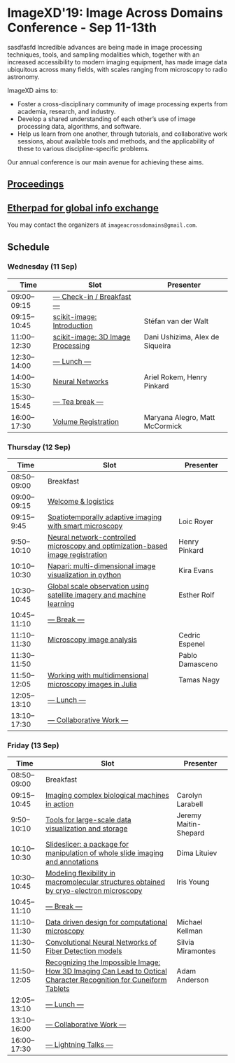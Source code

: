 # ImageXD'19: Image Across Domains Conference - Sep 11-13th
sasdfasfd
Incredible advances are being made in image processing techniques, tools, and sampling modalities which, together with an increased accessibility to modern imaging equipment, has made image data ubiquitous across many fields, with scales ranging from microscopy to radio astronomy.

ImageXD aims to:

* Foster a cross-disciplinary community of image processing experts from academia, research, and industry.
* Develop a shared understanding of each other’s use of image processing data, algorithms, and software.
* Help us learn from one another, through tutorials, and collaborative work sessions, about available tools and methods, and the applicability of these to various discipline-specific problems.

Our annual conference is our main avenue for achieving these aims.

## [Proceedings](https://dani-lbnl.github.io/)
## [Etherpad for global info exchange](https://public.etherpad-mozilla.org/p/ImageXD2019)

You may contact the organizers at `imageacrossdomains@gmail.com`.

<!-- begin schedule -->

## Schedule

### Wednesday (11 Sep)

| Time | Slot | Presenter |
| ---- | ---- | --------- |
| 09:00–09:15 | [— Check-in / Breakfast —]() |  |
| 09:15–10:45 | [scikit-image: Introduction](https://github.com/BIDS/imagexd19/blob/master) | Stéfan van der Walt |
| 11:00–12:30 | [scikit-image: 3D Image Processing](https://github.com/BIDS/ISVC2019) | Dani Ushizima, Alex de Siqueira |
| 12:30–14:00 | [— Lunch —]() |  |
| 14:00–15:30 | [Neural Networks](https://github.com/arokem/conv-nets) | Ariel Rokem, Henry Pinkard |
| 15:30–15:45 | [— Tea break —]() |  |
| 16:00–17:30 | [Volume Registration](https://github.com/BIDS/imagexd19/blob/master) | Maryana Alegro, Matt McCormick |

### Thursday (12 Sep)

| Time | Slot | Presenter |
| ---- | ---- | --------- |
| 08:50–09:00 | Breakfast |  |
| 09:00–09:15 | [Welcome & logistics]() |  |
| 09:15–9:45 | [Spatiotemporally adaptive imaging with smart microscopy](https://github.com/BIDS/imagexd19/blob/master) | Loic Royer |
| 9:50–10:10 | [Neural network-controlled microscopy and optimization-based image registration]() | Henry Pinkard |
| 10:10–10:30 | [Napari: multi-dimensional image visualization in python]() | Kira Evans |
| 10:30–10:45 | [Global scale observation using satellite imagery and machine learning]() | Esther Rolf |
| 10:45–11:10 | [— Break —]() |  |
| 11:10–11:30 | [Microscopy image analysis]() | Cedric Espenel |
| 11:30–11:50 | []() | Pablo Damasceno |
| 11:50–12:05 | [Working with multidimensional microscopy images in Julia]() | Tamas Nagy |
| 12:05–13:10 | [— Lunch —]() |  |
| 13:10–17:30 | [— Collaborative Work —]() |  |

### Friday (13 Sep)

| Time | Slot | Presenter |
| ---- | ---- | --------- |
| 08:50–09:00 | Breakfast |  |
| 09:15–10:45 | [Imaging complex biological machines in action](https://github.com/BIDS/imagexd19/blob/master) | Carolyn Larabell |
| 9:50–10:10 | [Tools for large-scale data visualization and storage]() | Jeremy Maitin-Shepard |
| 10:10–10:30 | [Slideslicer: a package for manipulation of whole slide imaging and annotations]() | Dima Lituiev |
| 10:30–10:45 | [Modeling flexibility in macromolecular structures obtained by cryo-electron microscopy]() | Iris Young |
| 10:45–11:10 | [— Break —]() |  |
| 11:10–11:30 | [Data driven design for computational microscopy]() | Michael Kellman |
| 11:30–11:50 | [Convolutional Neural Networks of Fiber Detection models]() | Silvia Miramontes |
| 11:50–12:05 | [Recognizing the Impossible Image: How 3D Imaging Can Lead to Optical Character Recognition for Cuneiform Tablets]() | Adam Anderson |
| 12:05–13:10 | [— Lunch —]() |  |
| 13:10–16:00 | [— Collaborative Work —]() |  |
| 16:00–17:30 | [— Lightning Talks —]() |  |
<!-- end schedule -->
